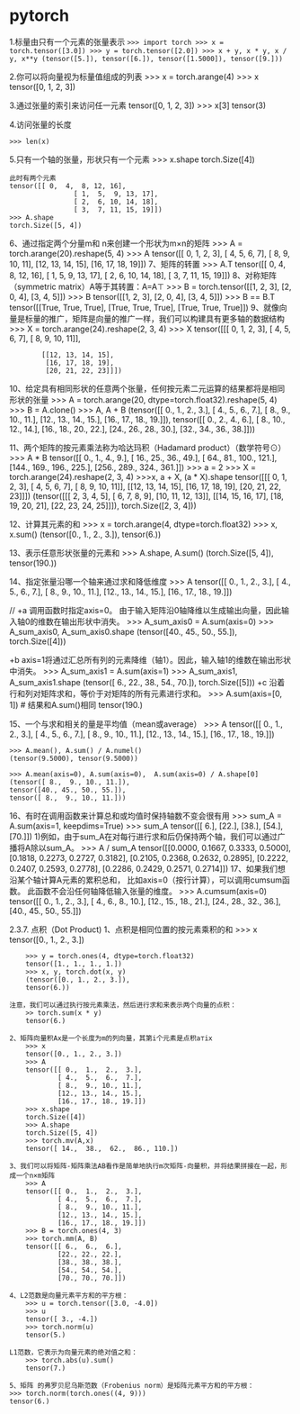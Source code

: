 # pytorch

1.标量由只有一个元素的张量表示
  ` >>> import torch
    >>> x = torch.tensor([3.0])
    >>> y = torch.tensor([2.0])
    >>> x + y, x * y, x / y, x**y
    (tensor([5.]), tensor([6.]), tensor([1.5000]), tensor([9.])) `


2.你可以将向量视为标量值组成的列表
    >>> x = torch.arange(4)
    >>> x
    tensor([0, 1, 2, 3])

3.通过张量的索引来访问任一元素
    tensor([0, 1, 2, 3])
    >>> x[3]
    tensor(3)

4.访问张量的长度

    >>> len(x)
5.只有一个轴的张量，形状只有一个元素
    >>> x.shape
    torch.Size([4])
    
    此时有两个元素
    tensor([[ 0,  4,  8, 12, 16],
                    [ 1,  5,  9, 13, 17],
                    [ 2,  6, 10, 14, 18],
                    [ 3,  7, 11, 15, 19]])
    >>> A.shape
    torch.Size([5, 4])

6、通过指定两个分量m和 n来创建一个形状为m×n的矩阵
    >>> A = torch.arange(20).reshape(5, 4)
    >>> A
    tensor([[ 0,  1,  2,  3],
            [ 4,  5,  6,  7],
            [ 8,  9, 10, 11],
            [12, 13, 14, 15],
            [16, 17, 18, 19]])
7、矩阵的转置
    >>> A.T
    tensor([[ 0,  4,  8, 12, 16],
            [ 1,  5,  9, 13, 17],
            [ 2,  6, 10, 14, 18],
            [ 3,  7, 11, 15, 19]])
8、对称矩阵（symmetric matrix）A等于其转置：A=A⊤
    >>> B = torch.tensor([[1, 2, 3], [2, 0, 4], [3, 4, 5]])
    >>> B
    tensor([[1, 2, 3],
            [2, 0, 4],
            [3, 4, 5]])
    >>> B == B.T
    tensor([[True, True, True],
            [True, True, True],
            [True, True, True]])
9、就像向量是标量的推广，矩阵是向量的推广一样，我们可以构建具有更多轴的数据结构
    >>> X = torch.arange(24).reshape(2, 3, 4)
    >>> X
    tensor([[[ 0,  1,  2,  3],
             [ 4,  5,  6,  7],
             [ 8,  9, 10, 11]],
    
            [[12, 13, 14, 15],
             [16, 17, 18, 19],
             [20, 21, 22, 23]]])

10、给定具有相同形状的任意两个张量，任何按元素二元运算的结果都将是相同形状的张量
    >>> A = torch.arange(20, dtype=torch.float32).reshape(5, 4)
    >>> B = A.clone()
    >>> A, A + B
    (tensor([[ 0.,  1.,  2.,  3.],
            [ 4.,  5.,  6.,  7.],
            [ 8.,  9., 10., 11.],
            [12., 13., 14., 15.],
            [16., 17., 18., 19.]]), 
     tensor([[ 0.,  2.,  4.,  6.],
            [ 8., 10., 12., 14.],
            [16., 18., 20., 22.],
            [24., 26., 28., 30.],
            [32., 34., 36., 38.]]))

11、两个矩阵的按元素乘法称为哈达玛积（Hadamard product）（数学符号⊙）
    >>> A * B
    tensor([[  0.,   1.,   4.,   9.],
            [ 16.,  25.,  36.,  49.],
            [ 64.,  81., 100., 121.],
            [144., 169., 196., 225.],
            [256., 289., 324., 361.]])
    >>> a = 2
    >>> X = torch.arange(24).reshape(2, 3, 4)
    >>>x, a + X, (a * X).shape
    tensor([[[ 0,  1,  2,  3],
             [ 4,  5,  6,  7],
             [ 8,  9, 10, 11]],
            [[12, 13, 14, 15],
             [16, 17, 18, 19],
             [20, 21, 22, 23]]])
    (tensor([[[ 2,  3,  4,  5],
             [ 6,  7,  8,  9],
             [10, 11, 12, 13]],
            [[14, 15, 16, 17],
             [18, 19, 20, 21],
             [22, 23, 24, 25]]]), 
    torch.Size([2, 3, 4]))


12、计算其元素的和
    >>> x = torch.arange(4, dtype=torch.float32)
    >>> x, x.sum()
    (tensor([0., 1., 2., 3.]), 
     tensor(6.))

13、表示任意形状张量的元素和
    >>> A.shape, A.sum()
    (torch.Size([5, 4]), tensor(190.))


14、指定张量沿哪一个轴来通过求和降低维度
    >>> A
    tensor([[ 0.,  1.,  2.,  3.],
            [ 4.,  5.,  6.,  7.],
            [ 8.,  9., 10., 11.],
            [12., 13., 14., 15.],
            [16., 17., 18., 19.]])
    
//
+a 调用函数时指定axis=0。 由于输入矩阵沿0轴降维以生成输出向量，因此输入轴0的维数在输出形状中消失。
    >>> A_sum_axis0 = A.sum(axis=0)
    >>> A_sum_axis0, A_sum_axis0.shape
    (tensor([40., 45., 50., 55.]), torch.Size([4]))
    
+b axis=1将通过汇总所有列的元素降维（轴1）。因此，输入轴1的维数在输出形状中消失。
    >>> A_sum_axis1 = A.sum(axis=1)
    >>> A_sum_axis1, A_sum_axis1.shape
    (tensor([ 6., 22., 38., 54., 70.]), torch.Size([5]))
+c 沿着行和列对矩阵求和，等价于对矩阵的所有元素进行求和。
    >>> A.sum(axis=[0, 1])  # 结果和A.sum()相同
    tensor(190.)

15、一个与求和相关的量是平均值（mean或average）
    >>> A
    tensor([[ 0.,  1.,  2.,  3.],
            [ 4.,  5.,  6.,  7.],
            [ 8.,  9., 10., 11.],
            [12., 13., 14., 15.],
            [16., 17., 18., 19.]])

    >>> A.mean(), A.sum() / A.numel()
    (tensor(9.5000), tensor(9.5000))

    >>> A.mean(axis=0), A.sum(axis=0),  A.sum(axis=0) / A.shape[0]
    (tensor([ 8.,  9., 10., 11.]),
    tensor([40., 45., 50., 55.]), 
    tensor([ 8.,  9., 10., 11.]))

16、有时在调用函数来计算总和或均值时保持轴数不变会很有用
    >>> sum_A = A.sum(axis=1, keepdims=True)
    >>> sum_A
    tensor([[ 6.],
            [22.],
            [38.],
            [54.],
            [70.]])
    1)例如，由于sum_A在对每行进行求和后仍保持两个轴，我们可以通过广播将A除以sum_A。
    >>> A / sum_A
    tensor([[0.0000, 0.1667, 0.3333, 0.5000],
            [0.1818, 0.2273, 0.2727, 0.3182],
            [0.2105, 0.2368, 0.2632, 0.2895],
            [0.2222, 0.2407, 0.2593, 0.2778],
            [0.2286, 0.2429, 0.2571, 0.2714]])
17、如果我们想沿某个轴计算A元素的累积总和， 比如axis=0（按行计算），可以调用cumsum函数。 此函数不会沿任何轴降低输入张量的维度。
    >>> A.cumsum(axis=0)
    tensor([[ 0.,  1.,  2.,  3.],
            [ 4.,  6.,  8., 10.],
            [12., 15., 18., 21.],
            [24., 28., 32., 36.],
            [40., 45., 50., 55.]])

2.3.7. 点积（Dot Product)
    1、点积是相同位置的按元素乘积的和
        >>> x
        tensor([0., 1., 2., 3.])

        >>> y = torch.ones(4, dtype=torch.float32)
        tensor([1., 1., 1., 1.])
        >>> x, y, torch.dot(x, y)
        (tensor([0., 1., 2., 3.]), 
        tensor(6.))
    
    注意，我们可以通过执行按元素乘法，然后进行求和来表示两个向量的点积：
        >> torch.sum(x * y)
        tensor(6.)

    2、矩阵向量积Ax是一个长度为m的列向量，其第i个元素是点积a⊤ix
        >>> x
        tensor([0., 1., 2., 3.])
        >>> A
        tensor([[ 0.,  1.,  2.,  3.],
                [ 4.,  5.,  6.,  7.],
                [ 8.,  9., 10., 11.],
                [12., 13., 14., 15.],
                [16., 17., 18., 19.]])
        >>> x.shape
        torch.Size([4])
        >>> A.shape
        torch.Size([5, 4])
        >>> torch.mv(A,x)
        tensor([ 14.,  38.,  62.,  86., 110.])

    3、我们可以将矩阵-矩阵乘法AB看作是简单地执行m次矩阵-向量积，并将结果拼接在一起，形成一个n×m矩阵
        >>> A
        tensor([[ 0.,  1.,  2.,  3.],
                [ 4.,  5.,  6.,  7.],
                [ 8.,  9., 10., 11.],
                [12., 13., 14., 15.],
                [16., 17., 18., 19.]])
        >>> B = torch.ones(4, 3)
        >>> torch.mm(A, B)
        tensor([[ 6.,  6.,  6.],
                [22., 22., 22.],
                [38., 38., 38.],
                [54., 54., 54.],
                [70., 70., 70.]])
    
    4、L2范数是向量元素平方和的平方根：
        >>> u = torch.tensor([3.0, -4.0])
        >>> u
        tensor([ 3., -4.])
        >>> torch.norm(u)
        tensor(5.)
    
    L1范数，它表示为向量元素的绝对值之和： 
        >>> torch.abs(u).sum()
        tensor(7.)

    5、矩阵 的弗罗贝尼乌斯范数（Frobenius norm）是矩阵元素平方和的平方根： 
    >>> torch.norm(torch.ones((4, 9)))
    tensor(6.)


    


